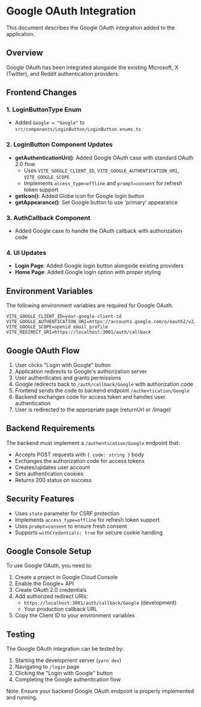 # Google OAuth Integration

This document describes the Google OAuth integration added to the application.

## Overview

Google OAuth has been integrated alongside the existing Microsoft, X (Twitter), and Reddit authentication providers.

## Frontend Changes

### 1. LoginButtonType Enum
- Added `Google = "Google"` to `src/components/LoginButton/LoginButton.enums.ts`

### 2. LoginButton Component Updates
- **getAuthenticationUri()**: Added Google OAuth case with standard OAuth 2.0 flow
  - Uses `VITE_GOOGLE_CLIENT_ID`, `VITE_GOOGLE_AUTHENTICATION_URI`, `VITE_GOOGLE_SCOPE`
  - Implements `access_type=offline` and `prompt=consent` for refresh token support
- **getIcon()**: Added Globe icon for Google login button
- **getAppearance()**: Set Google button to use 'primary' appearance

### 3. AuthCallback Component
- Added Google case to handle the OAuth callback with authorization code

### 4. UI Updates
- **Login Page**: Added Google login button alongside existing providers
- **Home Page**: Added Google login option with proper styling

## Environment Variables

The following environment variables are required for Google OAuth:

```env
VITE_GOOGLE_CLIENT_ID=your-google-client-id
VITE_GOOGLE_AUTHENTICATION_URI=https://accounts.google.com/o/oauth2/v2/auth
VITE_GOOGLE_SCOPE=openid email profile
VITE_REDIRECT_URI=https://localhost:3001/auth/callback
```

## Google OAuth Flow

1. User clicks "Login with Google" button
2. Application redirects to Google's authorization server
3. User authenticates and grants permissions
4. Google redirects back to `/auth/callback/Google` with authorization code
5. Frontend sends the code to backend endpoint `/authentication/Google`
6. Backend exchanges code for access token and handles user authentication
7. User is redirected to the appropriate page (returnUrl or /image)

## Backend Requirements

The backend must implement a `/authentication/Google` endpoint that:
- Accepts POST requests with `{ code: string }` body
- Exchanges the authorization code for access tokens
- Creates/updates user account
- Sets authentication cookies
- Returns 200 status on success

## Security Features

- Uses `state` parameter for CSRF protection
- Implements `access_type=offline` for refresh token support
- Uses `prompt=consent` to ensure fresh consent
- Supports `withCredentials: true` for secure cookie handling

## Google Console Setup

To use Google OAuth, you need to:

1. Create a project in Google Cloud Console
2. Enable the Google+ API
3. Create OAuth 2.0 credentials
4. Add authorized redirect URIs:
   - `https://localhost:3001/auth/callback/Google` (development)
   - Your production callback URL
5. Copy the Client ID to your environment variables

## Testing

The Google OAuth integration can be tested by:
1. Starting the development server (`yarn dev`)
2. Navigating to `/login` page
3. Clicking the "Login with Google" button
4. Completing the Google authentication flow

Note: Ensure your backend Google OAuth endpoint is properly implemented and running.